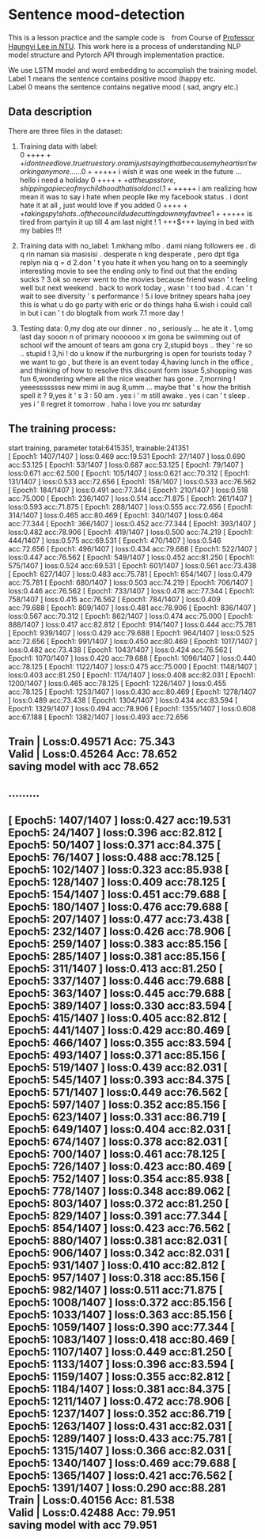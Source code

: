 # Sentence mood-detection

This is a lesson practice and the sample code is　from Course of <a href="https://speech.ee.ntu.edu.tw/~tlkagk/courses.html">Professor Haungyi Lee in NTU</a>.
This work here is a process of understanding NLP model structure and Pytorch API through implementation practice.

We use LSTM model and word embedding to accomplish the training model.
Label 1 means the sentence contains positive mood (happy etc.  
Label 0 means the sentence contains negative mood ( sad, angry etc.)  

## Data description
There are three files in the dataset:
1. Training data with label:  
  0 +++$+++ i dont need love . true true story . or am i just saying that because my heart isn ' t working anymore ......
  0 +++$+++ i wish it was one week in the future ... hello i need a holiday
  0 +++$+++ at the ups store , shipping a piece of my childhood that i sold on cl .
  1 +++$+++ i am realizing how mean it was to say i hate when people like my facebook status . i dont hate it at all , just would love if you added
  0 +++$+++ taking spy ! shots .. of the council dude cutting down my fav tree
  1 +++$+++ is tired from partyin it up till 4 am last night !
  1 +++$+++ laying in bed with my babies !!!

2. Training data with no_label:
  1.mkhang mlbo . dami niang followers ee . di q rin naman sia masisisi . desperate n kng desperate , pero dpt tlga replyn nia q = d
  2.don ' t you hate it when you hang on to a seemingly interesting movie to see the ending only to find out that the ending sucks ?
  3.ok so never went to the movies because friend wasn ' t feeling well but next weekend . back to work today , wasn ' t too bad .
  4.can ' t wait to see diversity ' s performance !
  5.i love britney spears haha joey this is what u do go party with eric or do things haha
  6.wish i could call in but i can ' t do blogtalk from work
  7.1 more day !

3. Testing data:
  0,my dog ate our dinner . no , seriously ... he ate it .
  1,omg last day sooon n of primary noooooo x im gona be swimming out of school wif the amount of tears am gona cry
  2,stupid boys .. they ' re so .. stupid !
  3,hi ! do u know if the nurburgring is open for tourists today ? we want to go , but there is an event today
  4,having lunch in the office , and thinking of how to resolve this discount form issue
  5,shopping was fun
  6,wondering where all the nice weather has gone .
  7,morning ! yeeessssssss new mimi in aug
  8,umm ... maybe that ' s how the british spell it ?
  9,yes it ' s 3 : 50 am . yes i ' m still awake . yes i can ' t sleep . yes i ' ll regret it tomorrow . haha i love you mr saturday

## The training process:
start training, parameter total:6415351, trainable:241351  
[ Epoch1: 1407/1407 ] loss:0.469 acc:19.531 Epoch1: 27/1407 ] loss:0.690 acc:53.125 [ Epoch1: 53/1407 ] loss:0.687 acc:53.125 [ Epoch1: 79/1407 ] loss:0.671 acc:62.500 [ Epoch1: 105/1407 ] loss:0.621 acc:70.312 [ Epoch1: 131/1407 ] loss:0.533 acc:72.656 [ Epoch1: 158/1407 ] loss:0.533 acc:76.562 [ Epoch1: 184/1407 ] loss:0.491 acc:77.344 [ Epoch1: 210/1407 ] loss:0.518 acc:75.000 [ Epoch1: 236/1407 ] loss:0.514 acc:71.875 [ Epoch1: 261/1407 ] loss:0.593 acc:71.875 [ Epoch1: 288/1407 ] loss:0.555 acc:72.656 [ Epoch1: 314/1407 ] loss:0.465 acc:80.469 [ Epoch1: 340/1407 ] loss:0.464 acc:77.344 [ Epoch1: 366/1407 ] loss:0.452 acc:77.344 [ Epoch1: 393/1407 ] loss:0.482 acc:78.906 [ Epoch1: 419/1407 ] loss:0.500 acc:74.219 [ Epoch1: 444/1407 ] loss:0.575 acc:69.531 [ Epoch1: 470/1407 ] loss:0.546 acc:72.656 [ Epoch1: 496/1407 ] loss:0.434 acc:79.688 [ Epoch1: 522/1407 ] loss:0.447 acc:76.562 [ Epoch1: 549/1407 ] loss:0.452 acc:81.250 [ Epoch1: 575/1407 ] loss:0.524 acc:69.531 [ Epoch1: 601/1407 ] loss:0.561 acc:73.438 [ Epoch1: 627/1407 ] loss:0.483 acc:75.781 [ Epoch1: 654/1407 ] loss:0.479 acc:75.781 [ Epoch1: 680/1407 ] loss:0.503 acc:74.219 [ Epoch1: 706/1407 ] loss:0.446 acc:76.562 [ Epoch1: 733/1407 ] loss:0.478 acc:77.344 [ Epoch1: 758/1407 ] loss:0.415 acc:76.562 [ Epoch1: 784/1407 ] loss:0.409 acc:79.688 [ Epoch1: 809/1407 ] loss:0.481 acc:78.906 [ Epoch1: 836/1407 ] loss:0.567 acc:70.312 [ Epoch1: 862/1407 ] loss:0.474 acc:75.000 [ Epoch1: 888/1407 ] loss:0.417 acc:82.812 [ Epoch1: 914/1407 ] loss:0.444 acc:75.781 [ Epoch1: 939/1407 ] loss:0.429 acc:79.688 [ Epoch1: 964/1407 ] loss:0.525 acc:72.656 [ Epoch1: 991/1407 ] loss:0.450 acc:80.469 [ Epoch1: 1017/1407 ] loss:0.482 acc:73.438 [ Epoch1: 1043/1407 ] loss:0.424 acc:76.562 [ Epoch1: 1070/1407 ] loss:0.420 acc:79.688 [ Epoch1: 1096/1407 ] loss:0.440 acc:78.125 [ Epoch1: 1122/1407 ] loss:0.475 acc:75.000 [ Epoch1: 1148/1407 ] loss:0.403 acc:81.250 [ Epoch1: 1174/1407 ] loss:0.408 acc:82.031 [ Epoch1: 1200/1407 ] loss:0.465 acc:78.125 [ Epoch1: 1226/1407 ] loss:0.455 acc:78.125 [ Epoch1: 1253/1407 ] loss:0.430 acc:80.469 [ Epoch1: 1278/1407 ] loss:0.489 acc:73.438 [ Epoch1: 1304/1407 ] loss:0.434 acc:83.594 [ Epoch1: 1329/1407 ] loss:0.494 acc:78.906 [ Epoch1: 1355/1407 ] loss:0.608 acc:67.188 [ Epoch1: 1382/1407 ] loss:0.493 acc:72.656
  
Train | Loss:0.49571 Acc: 75.343  
Valid | Loss:0.45264 Acc: 78.652   
saving model with acc 78.652  
-----------------------------------------------
.........
-----------------------------------------------
[ Epoch5: 1407/1407 ] loss:0.427 acc:19.531 Epoch5: 24/1407 ] loss:0.396 acc:82.812 [ Epoch5: 50/1407 ] loss:0.371 acc:84.375 [ Epoch5: 76/1407 ] loss:0.488 acc:78.125 [ Epoch5: 102/1407 ] loss:0.323 acc:85.938 [ Epoch5: 128/1407 ] loss:0.409 acc:78.125 [ Epoch5: 154/1407 ] loss:0.451 acc:79.688 [ Epoch5: 180/1407 ] loss:0.476 acc:79.688 [ Epoch5: 207/1407 ] loss:0.477 acc:73.438 [ Epoch5: 232/1407 ] loss:0.426 acc:78.906 [ Epoch5: 259/1407 ] loss:0.383 acc:85.156 [ Epoch5: 285/1407 ] loss:0.381 acc:85.156 [ Epoch5: 311/1407 ] loss:0.413 acc:81.250 [ Epoch5: 337/1407 ] loss:0.446 acc:79.688 [ Epoch5: 363/1407 ] loss:0.445 acc:79.688 [ Epoch5: 389/1407 ] loss:0.330 acc:83.594 [ Epoch5: 415/1407 ] loss:0.405 acc:82.812 [ Epoch5: 441/1407 ] loss:0.429 acc:80.469 [ Epoch5: 466/1407 ] loss:0.355 acc:83.594 [ Epoch5: 493/1407 ] loss:0.371 acc:85.156 [ Epoch5: 519/1407 ] loss:0.439 acc:82.031 [ Epoch5: 545/1407 ] loss:0.393 acc:84.375 [ Epoch5: 571/1407 ] loss:0.449 acc:76.562 [ Epoch5: 597/1407 ] loss:0.352 acc:85.156 [ Epoch5: 623/1407 ] loss:0.331 acc:86.719 [ Epoch5: 649/1407 ] loss:0.404 acc:82.031 [ Epoch5: 674/1407 ] loss:0.378 acc:82.031 [ Epoch5: 700/1407 ] loss:0.461 acc:78.125 [ Epoch5: 726/1407 ] loss:0.423 acc:80.469 [ Epoch5: 752/1407 ] loss:0.354 acc:85.938 [ Epoch5: 778/1407 ] loss:0.348 acc:89.062 [ Epoch5: 803/1407 ] loss:0.372 acc:81.250 [ Epoch5: 829/1407 ] loss:0.391 acc:77.344 [ Epoch5: 854/1407 ] loss:0.423 acc:76.562 [ Epoch5: 880/1407 ] loss:0.381 acc:82.031 [ Epoch5: 906/1407 ] loss:0.342 acc:82.031 [ Epoch5: 931/1407 ] loss:0.410 acc:82.812 [ Epoch5: 957/1407 ] loss:0.318 acc:85.156 [ Epoch5: 982/1407 ] loss:0.511 acc:71.875 [ Epoch5: 1008/1407 ] loss:0.372 acc:85.156 [ Epoch5: 1033/1407 ] loss:0.363 acc:85.156 [ Epoch5: 1059/1407 ] loss:0.390 acc:77.344 [ Epoch5: 1083/1407 ] loss:0.418 acc:80.469 [ Epoch5: 1107/1407 ] loss:0.449 acc:81.250 [ Epoch5: 1133/1407 ] loss:0.396 acc:83.594 [ Epoch5: 1159/1407 ] loss:0.355 acc:82.812 [ Epoch5: 1184/1407 ] loss:0.381 acc:84.375 [ Epoch5: 1211/1407 ] loss:0.472 acc:78.906 [ Epoch5: 1237/1407 ] loss:0.352 acc:86.719 [ Epoch5: 1263/1407 ] loss:0.431 acc:82.031 [ Epoch5: 1289/1407 ] loss:0.433 acc:75.781 [ Epoch5: 1315/1407 ] loss:0.366 acc:82.031 [ Epoch5: 1340/1407 ] loss:0.469 acc:79.688 [ Epoch5: 1365/1407 ] loss:0.421 acc:76.562 [ Epoch5: 1391/1407 ] loss:0.290 acc:88.281    
Train | Loss:0.40156 Acc: 81.538  
Valid | Loss:0.42488 Acc: 79.951   
saving model with acc 79.951  
-----------------------------------------------



